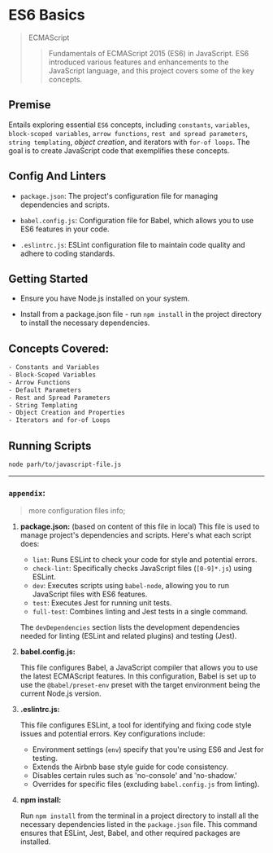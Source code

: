 # ES6 Basics
> ECMAScript  
>> Fundamentals of ECMAScript 2015 (ES6) in JavaScript. ES6 introduced various features and enhancements to the JavaScript language, and this project covers some of the key concepts.


## Premise

Entails exploring essential `ES6` concepts, including `constants`, `variables`, `block-scoped variables`, `arrow functions`, `rest and spread parameters`, `string templating`, *object creation*, and iterators with `for-of loops`. The goal is to create JavaScript code that exemplifies these concepts.

## Config And Linters

- `package.json`: The project's configuration file for managing dependencies and scripts.

- `babel.config.js`: Configuration file for Babel, which allows you to use ES6 features in your code.

- `.eslintrc.js`: ESLint configuration file to maintain code quality and adhere to coding standards.

## Getting Started

- Ensure you have Node.js installed on your system.

- Install from a package.json file - run `npm install` in the project directory to install the necessary dependencies.

## Concepts Covered:

```bash
- Constants and Variables
- Block-Scoped Variables
- Arrow Functions
- Default Parameters
- Rest and Spread Parameters
- String Templating
- Object Creation and Properties
- Iterators and for-of Loops
```

## Running Scripts

```bash
node parh/to/javascript-file.js
```

---
### `appendix`:
> more configuration files info;


1. **package.json:**
   (based on content of this file in local)
   This file is used to manage project's dependencies and scripts. Here's what each script does:

   - `lint`: Runs ESLint to check your code for style and potential errors.
   - `check-lint`: Specifically checks JavaScript files (`[0-9]*.js`) using ESLint.
   - `dev`: Executes scripts using `babel-node`, allowing you to run JavaScript files with ES6 features.
   - `test`: Executes Jest for running unit tests.
   - `full-test`: Combines linting and Jest tests in a single command.

   The `devDependencies` section lists the development dependencies needed for linting (ESLint and related plugins) and testing (Jest).

2. **babel.config.js:**

   This file configures Babel, a JavaScript compiler that allows you to use the latest ECMAScript features. In this configuration, Babel is set up to use the `@babel/preset-env` preset with the target environment being the current Node.js version.

3. **.eslintrc.js:**

   This file configures ESLint, a tool for identifying and fixing code style issues and potential errors. Key configurations include:

   - Environment settings (`env`) specify that you're using ES6 and Jest for testing.
   - Extends the Airbnb base style guide for code consistency.
   - Disables certain rules such as 'no-console' and 'no-shadow.'
   - Overrides for specific files (excluding `babel.config.js` from linting).

4. **npm install:**

   Run `npm install` from the terminal in a project directory to install all the necessary dependencies listed in the `package.json` file. This command ensures that ESLint, Jest, Babel, and other required packages are installed.
